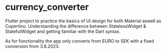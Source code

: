 # currency_converter

Flutter project to practice the basics of UI design for both Material aswell as Cupertino. Understanding the  difference between StatelessWidget & StatefulWidget and getting familiar with the Dart syntax.

As for functionality the app only converts from EURO to SEK with a fixed conversion from 3.8.2023.